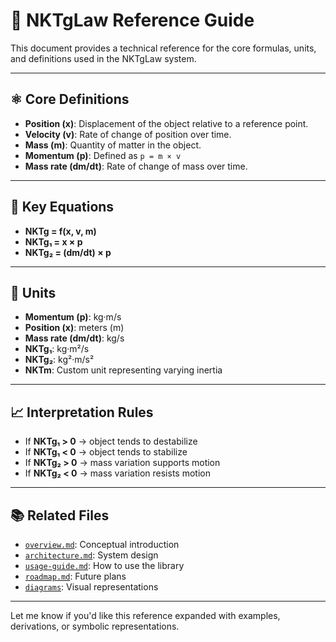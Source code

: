 # 📑 NKTgLaw Reference Guide

This document provides a technical reference for the core formulas, units, and definitions used in the NKTgLaw system.

---

## ⚛️ Core Definitions

- **Position (x)**: Displacement of the object relative to a reference point.
- **Velocity (v)**: Rate of change of position over time.
- **Mass (m)**: Quantity of matter in the object.
- **Momentum (p)**: Defined as `p = m × v`
- **Mass rate (dm/dt)**: Rate of change of mass over time.

---

## 🔢 Key Equations

- **NKTg = f(x, v, m)**
- **NKTg₁ = x × p**
- **NKTg₂ = (dm/dt) × p**

---

## 📏 Units

- **Momentum (p)**: kg·m/s
- **Position (x)**: meters (m)
- **Mass rate (dm/dt)**: kg/s
- **NKTg₁**: kg·m²/s
- **NKTg₂**: kg²·m/s²
- **NKTm**: Custom unit representing varying inertia

---

## 📈 Interpretation Rules

- If **NKTg₁ > 0** → object tends to destabilize
- If **NKTg₁ < 0** → object tends to stabilize
- If **NKTg₂ > 0** → mass variation supports motion
- If **NKTg₂ < 0** → mass variation resists motion

---

## 📚 Related Files

- [`overview.md`](./overview.md): Conceptual introduction
- [`architecture.md`](./architecture.md): System design
- [`usage-guide.md`](./usage-guide.md): How to use the library
- [`roadmap.md`](./roadmap.md): Future plans
- [`diagrams`](./diagrams): Visual representations

---

Let me know if you'd like this reference expanded with examples, derivations, or symbolic representations.

